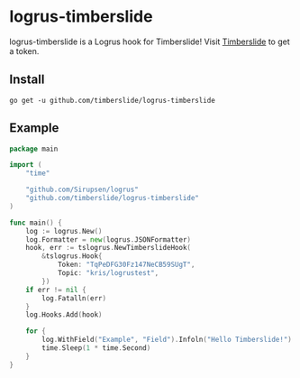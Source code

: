 # logrus-timberslide

logrus-timberslide is a Logrus hook for Timberslide! Visit [Timberslide](https://app.timberslide.com) to get a token.

## Install

```
go get -u github.com/timberslide/logrus-timberslide
```

## Example

```go
package main

import (
	"time"

	"github.com/Sirupsen/logrus"
	"github.com/timberslide/logrus-timberslide"
)

func main() {
	log := logrus.New()
	log.Formatter = new(logrus.JSONFormatter)
	hook, err := tslogrus.NewTimberslideHook(
		&tslogrus.Hook{
			Token: "TqPeDFG30Fz147NeCB59SUgT",
			Topic: "kris/logrustest",
		})
	if err != nil {
		log.Fatalln(err)
	}
	log.Hooks.Add(hook)

	for {
		log.WithField("Example", "Field").Infoln("Hello Timberslide!")
		time.Sleep(1 * time.Second)
	}
}
```
